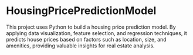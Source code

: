 # HousingPricePredictionModel
This project uses Python to build a housing price prediction model. By applying data visualization, feature selection, and regression techniques, it predicts house prices based on factors such as location, size, and amenities, providing valuable insights for real estate analysis.
